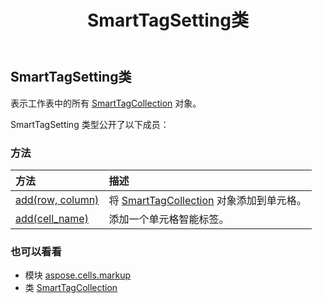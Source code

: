 ﻿---
title: SmartTagSetting类
second_title: Aspose.Cells for Python via .NET API 参考文献
description:
type: docs
weight: 80
url: /zh/python-net/aspose.cells.markup/smarttagsetting/
is_root: false
---
## SmartTagSetting类
表示工作表中的所有 [SmartTagCollection](/cells/zh/python-net/aspose.cells.markup/smarttagcollection) 对象。



SmartTagSetting 类型公开了以下成员：

### 方法
|方法|描述|
| :- | :- |
| [add(row, column)](/cells/zh/python-net/aspose.cells.markup/smarttagsetting/add/#int-int) |将 [SmartTagCollection](/cells/zh/python-net/aspose.cells.markup/smarttagcollection) 对象添加到单元格。|
| [add(cell_name)](/cells/zh/python-net/aspose.cells.markup/smarttagsetting/add/#str) |添加一个单元格智能标签。|



### 也可以看看
* 模块 [aspose.cells.markup](..)
* 类 [SmartTagCollection](/cells/zh/python-net/aspose.cells.markup/smarttagcollection)
